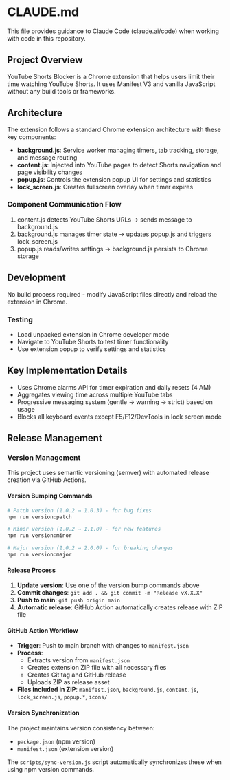 # CLAUDE.md

This file provides guidance to Claude Code (claude.ai/code) when working with code in this repository.

## Project Overview

YouTube Shorts Blocker is a Chrome extension that helps users limit their time watching YouTube Shorts. It uses Manifest V3 and vanilla JavaScript without any build tools or frameworks.

## Architecture

The extension follows a standard Chrome extension architecture with these key components:

- **background.js**: Service worker managing timers, tab tracking, storage, and message routing
- **content.js**: Injected into YouTube pages to detect Shorts navigation and page visibility changes
- **popup.js**: Controls the extension popup UI for settings and statistics
- **lock_screen.js**: Creates fullscreen overlay when timer expires

### Component Communication Flow

1. content.js detects YouTube Shorts URLs → sends message to background.js
2. background.js manages timer state → updates popup.js and triggers lock_screen.js
3. popup.js reads/writes settings → background.js persists to Chrome storage

## Development

No build process required - modify JavaScript files directly and reload the extension in Chrome.

### Testing
- Load unpacked extension in Chrome developer mode
- Navigate to YouTube Shorts to test timer functionality
- Use extension popup to verify settings and statistics

## Key Implementation Details

- Uses Chrome alarms API for timer expiration and daily resets (4 AM)
- Aggregates viewing time across multiple YouTube tabs
- Progressive messaging system (gentle → warning → strict) based on usage
- Blocks all keyboard events except F5/F12/DevTools in lock screen mode

## Release Management

### Version Management

This project uses semantic versioning (semver) with automated release creation via GitHub Actions.

#### Version Bumping Commands

```bash
# Patch version (1.0.2 → 1.0.3) - for bug fixes
npm run version:patch

# Minor version (1.0.2 → 1.1.0) - for new features
npm run version:minor

# Major version (1.0.2 → 2.0.0) - for breaking changes
npm run version:major
```

#### Release Process

1. **Update version**: Use one of the version bump commands above
2. **Commit changes**: `git add . && git commit -m "Release vX.X.X"`
3. **Push to main**: `git push origin main`
4. **Automatic release**: GitHub Action automatically creates release with ZIP file

#### GitHub Action Workflow

- **Trigger**: Push to main branch with changes to `manifest.json`
- **Process**: 
  - Extracts version from `manifest.json`
  - Creates extension ZIP file with all necessary files
  - Creates Git tag and GitHub release
  - Uploads ZIP as release asset
- **Files included in ZIP**: `manifest.json`, `background.js`, `content.js`, `lock_screen.js`, `popup.*`, `icons/`

#### Version Synchronization

The project maintains version consistency between:
- `package.json` (npm version)
- `manifest.json` (extension version)

The `scripts/sync-version.js` script automatically synchronizes these when using npm version commands.
